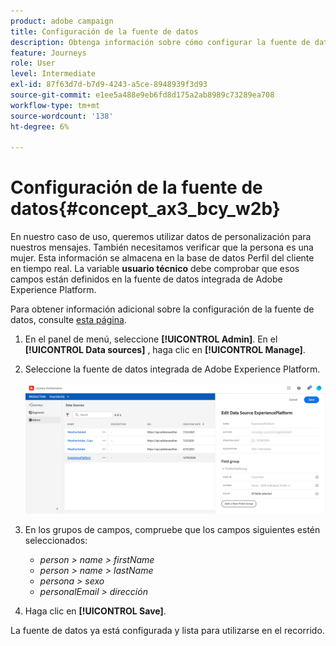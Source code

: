 ```yaml
---
product: adobe campaign
title: Configuración de la fuente de datos
description: Obtenga información sobre cómo configurar la fuente de datos para el caso de uso simple de recorrido
feature: Journeys
role: User
level: Intermediate
exl-id: 87f63d7d-b7d9-4243-a5ce-8948939f3d93
source-git-commit: e1ee5a488e9eb6fd8d175a2ab8989c73289ea708
workflow-type: tm+mt
source-wordcount: '138'
ht-degree: 6%

---
```


# Configuración de la fuente de datos{#concept_ax3_bcy_w2b}

En nuestro caso de uso, queremos utilizar datos de personalización para nuestros mensajes. También necesitamos verificar que la persona es una mujer. Esta información se almacena en la base de datos Perfil del cliente en tiempo real. La variable **usuario técnico** debe comprobar que esos campos están definidos en la fuente de datos integrada de Adobe Experience Platform.

Para obtener información adicional sobre la configuración de la fuente de datos, consulte [esta página](../datasource/about-data-sources.md).

1. En el panel de menú, seleccione **[!UICONTROL Admin]**. En el **[!UICONTROL Data sources]** , haga clic en **[!UICONTROL Manage]**.
1. Seleccione la fuente de datos integrada de Adobe Experience Platform.

   ![](../assets/journey23.png)

1. En los grupos de campos, compruebe que los campos siguientes estén seleccionados:

   * _person > name > firstName_
   * _person > name > lastName_
   * _persona > sexo_
   * _personalEmail > dirección_

1. Haga clic en **[!UICONTROL Save]**.

La fuente de datos ya está configurada y lista para utilizarse en el recorrido.
